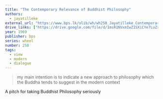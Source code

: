 ```yaml
---
title: "The Contemporary Relevance of Buddhist Philosophy"
authors:
  - jayatilleke
external_url: "https://www.bps.lk/olib/wh/wh258_Jayatilleke_Contemporary-Relevance-of-Buddhist-Philosophy.html"
drive_links: ["https://drive.google.com/file/d/1msR1NVxmIwZ1SXiCYe7LuZrhCT7HlbKX/view?usp=drivesdk", "https://drive.google.com/file/d/1nmO2a4p6YR1ImwmAyahuOwgTlN9Wt3ld/view?usp=drivesdk"]
year: 1969
publisher: bps
series: wheel
number: 258
tags:
  - view
  - modern
  - dialogue
---
```


> my main intention is to indicate a new approach to philosophy which the Buddha tends to suggest in the modern context

A pitch for taking Buddhist Philosophy seriously
